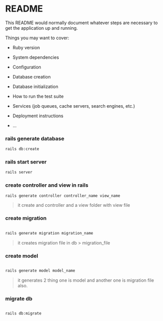 # README

This README would normally document whatever steps are necessary to get the
application up and running.

Things you may want to cover:

* Ruby version

* System dependencies

* Configuration

* Database creation

* Database initialization

* How to run the test suite

* Services (job queues, cache servers, search engines, etc.)

* Deployment instructions

* ...

### rails generate database 

```bash
rails db:create
```

### rails start server

```bash
rails server
```


### create controller and view in rails

```bash
rails generate controller controller_name view_name
```
> it create and controller and a view folder with view file 

### create migration 

```bash

rails generate migration migration_name

```
> it creates migration file in db > migration_file


### create model 
```bash

rails generate model model_name

```
> it generates 2 thing one is model and another one is migration file also.

### migrate db 
```bash

rails db:migrate

```